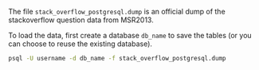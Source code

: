 The file `stack_overflow_postgresql.dump` is an official dump of the stackoverflow question data from MSR2013. 

To load the data, first create a database `db_name` to save the tables (or you can choose to reuse the existing database).

```bash
psql -U username -d db_name -f stack_overflow_postgresql.dump
```